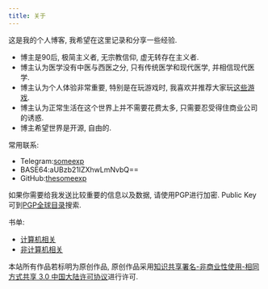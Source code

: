 ```yaml
---
title: 关于
---
```

这是我的个人博客, 我希望在这里记录和分享一些经验. 
- 博主是90后, 极简主义者, 无宗教信仰, 虚无转存在主义者. 
- 博主认为医学没有中医与西医之分, 只有传统医学和现代医学, 并相信现代医学. 
- 博主认为个人体验非常重要, 特别是在玩游戏时, 我喜欢并推荐大家玩[这些游戏](/post/my_favorite_android_games/). 
- 博主认为正常生活在这个世界上并不需要花费太多, 只需要忍受得住商业公司的诱惑. 
- 博主希望世界是开源, 自由的. 

常用联系:
- Telegram:[someexp](https://t.me/someexp)
- BASE64:aUBzb21lZXhwLmNvbQ==
- GitHub:[thesomeexp](https://github.com/thesomeexp)

如果你需要给我发送比较重要的信息以及数据, 请使用PGP进行加密. Public Key可到[PGP全球目录](https://keyserver.pgp.com)搜索. 

书单: 
- [计算机相关](/post/books-for-work)
- [非计算机相关](/post/the-book-i-read)

本站所有作品若标明为原创作品, 原创作品采用[知识共享署名-非商业性使用-相同方式共享 3.0 中国大陆许可协议](http://creativecommons.org/licenses/by-nc-sa/3.0/cn/)进行许可. 